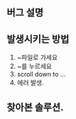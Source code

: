 ## 버그 설명  


## 발생시키는 방법  
1. ~파일로 가세요  
2. ~를 누르세요  
3. scroll down to ...  
4. 에러 발생.  

## 찾아본 솔루션.  




